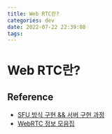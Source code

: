 ```yaml
---
title: Web RTC란?
categories: dev
date: 2022-07-22 22:39:08
tags:
---
```


# Web RTC란?




## Reference

- [SFU 방식 구현 && 서버 구현 과정](https://velog.io/@yerimii11/Project-%EB%82%98%EB%A7%8C%EC%9D%98-%EB%AC%B4%EA%B8%B0-%ED%9A%8C%EA%B3%A0-03.0703.12-D-71-5%EC%A3%BC%EC%B0%A8)
- [WebRTC 정보 모음집](http://john-home.iptime.org:8085/xe/index.php?mid=board_sKSz42&document_srl=1551)
